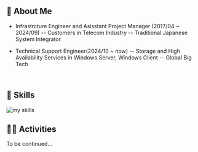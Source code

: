 <!-- 1. GitHub usernameを変更 -->
<!-- 
<div align="right">
   <img src="https://komarev.com/ghpvc/?username=username" />
</div>
-->

<!-- 2. プロフィールや連絡先を変更 -->
## 🍎 About Me
- Infrastrcture Engineer and Asisstant Project Manager (2017/04 ~ 2024/09)
  -- Customers in Telecom Industry
  -- Traditional Japanese System Integrator
  
- Technical Support Engineer(2024/10 ~ now)
  -- Storage and High Availability Services in Windows Server, Windows Client
  -- Global Big Tech 
<br>


<!-- 3. 好きな技術スタックに変更 -->
<!-- ライトモート：theme=light, ダークモート：theme=dark -->
<!-- アイコンの選択肢一覧：https://arc.net/l/quote/zizyykfh -->
## 🌱 Skills
<img alt="my skills" src="https://skillicons.dev/icons?theme=dark&perline=7&i=aws,azure,docker,terraform" />
<br>


<!-- 4. GitHub usernameを変更, 2箇所 -->
<!-- ライトモート：theme=light, ダークモート：theme=vue-dark  -->
## 🏃‍♀️ Activities
To be continued...


<!--
This repository is a ✨ _special_ ✨ repository because its `README.md` (this file) appears on your GitHub profile.

Here are some ideas to get you started:

- 🔭 I’m currently working on ...
- 🌱 I’m currently learning ...
- 👯 I’m looking to collaborate on ...
- 🤔 I’m looking for help with ...
- 💬 Ask me about ...
- 📫 How to reach me: ...
- 😄 Pronouns: ...
- ⚡ Fun fact: ...
-->

